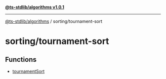 [**@ts-stdlib/algorithms v1.0.1**](../../README.md)

***

[@ts-stdlib/algorithms](../../modules.md) / sorting/tournament-sort

# sorting/tournament-sort

## Functions

- [tournamentSort](functions/tournamentSort.md)
